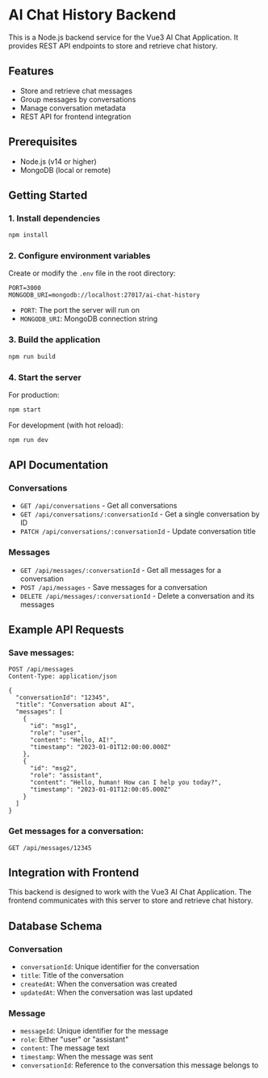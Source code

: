 # AI Chat History Backend

This is a Node.js backend service for the Vue3 AI Chat Application. It provides REST API endpoints to store and retrieve chat history.

## Features

- Store and retrieve chat messages
- Group messages by conversations
- Manage conversation metadata
- REST API for frontend integration

## Prerequisites

- Node.js (v14 or higher)
- MongoDB (local or remote)

## Getting Started

### 1. Install dependencies

```bash
npm install
```

### 2. Configure environment variables

Create or modify the `.env` file in the root directory:

```
PORT=3000
MONGODB_URI=mongodb://localhost:27017/ai-chat-history
```

- `PORT`: The port the server will run on
- `MONGODB_URI`: MongoDB connection string

### 3. Build the application

```bash
npm run build
```

### 4. Start the server

For production:

```bash
npm start
```

For development (with hot reload):

```bash
npm run dev
```

## API Documentation

### Conversations

- `GET /api/conversations` - Get all conversations
- `GET /api/conversations/:conversationId` - Get a single conversation by ID
- `PATCH /api/conversations/:conversationId` - Update conversation title

### Messages

- `GET /api/messages/:conversationId` - Get all messages for a conversation
- `POST /api/messages` - Save messages for a conversation
- `DELETE /api/messages/:conversationId` - Delete a conversation and its messages

## Example API Requests

### Save messages:

```
POST /api/messages
Content-Type: application/json

{
  "conversationId": "12345",
  "title": "Conversation about AI",
  "messages": [
    {
      "id": "msg1",
      "role": "user",
      "content": "Hello, AI!",
      "timestamp": "2023-01-01T12:00:00.000Z"
    },
    {
      "id": "msg2",
      "role": "assistant",
      "content": "Hello, human! How can I help you today?",
      "timestamp": "2023-01-01T12:00:05.000Z"
    }
  ]
}
```

### Get messages for a conversation:

```
GET /api/messages/12345
```

## Integration with Frontend

This backend is designed to work with the Vue3 AI Chat Application. The frontend communicates with this server to store and retrieve chat history.

## Database Schema

### Conversation

- `conversationId`: Unique identifier for the conversation
- `title`: Title of the conversation
- `createdAt`: When the conversation was created
- `updatedAt`: When the conversation was last updated

### Message

- `messageId`: Unique identifier for the message
- `role`: Either "user" or "assistant"
- `content`: The message text
- `timestamp`: When the message was sent
- `conversationId`: Reference to the conversation this message belongs to

